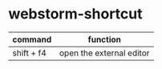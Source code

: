 # webstorm-shortcut

| command    |      function             |
|----------  |:-------------------------:|
| shift + f4 |  open the external editor |
